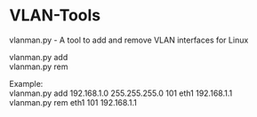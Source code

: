 # VLAN-Tools

vlanman.py - A tool to add and remove VLAN interfaces for Linux  
  
vlanman.py add <network> <netmask> <vlan nr> <interface> <gateway>  
vlanman.py rem <interface> <vlan nr> <gateway>  
  
Example:  
vlanman.py add 192.168.1.0 255.255.255.0 101 eth1 192.168.1.1  
vlanman.py rem eth1 101 192.168.1.1
